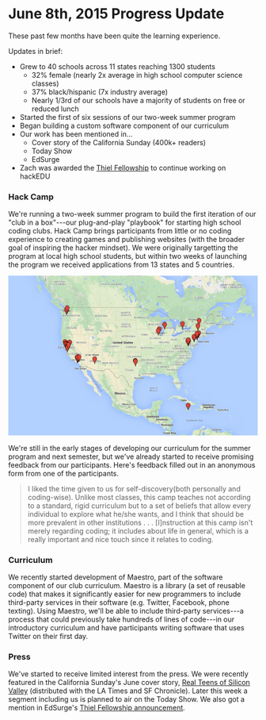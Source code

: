 # June 8th, 2015 Progress Update

These past few months have been quite the learning experience.

Updates in brief:

* Grew to 40 schools across 11 states reaching 1300 students
  * 32% female (nearly 2x average in high school computer science classes)
  * 37% black/hispanic (7x industry average)
  * Nearly 1/3rd of our schools have a majority of students on free or reduced
    lunch
* Started the first of six sessions of our two-week summer program
* Began building a custom software component of our curriculum
* Our work has been mentioned in...
  * Cover story of the California Sunday (400k+ readers)
  * Today Show
  * EdSurge
* Zach was awarded the [Thiel Fellowship](http://www.thielfellowship.org/) to
  continue working on hackEDU

### Hack Camp

We're running a two-week summer program to build the first iteration of our
"club in a box"---our plug-and-play "playbook" for starting high school coding
clubs. Hack Camp brings participants from little or no coding experience to
creating games and publishing websites (with the broader goal of inspiring the
hacker mindset). We were originally targetting the program at local high school
students, but within two weeks of launching the program we received applications
from 13 states and 5 countries.

![Map of applicants](assets/15_06_08_applicant_map.png)

We're still in the early stages of developing our curriculum for the summer
program and next semester, but we've already started to receive promising
feedback from our participants. Here's feedback filled out in an anonymous form
from one of the participants.

> I liked the time given to us for self-discovery(both personally and
> coding-wise). Unlike most classes, this camp teaches not according to a
> standard, rigid curriculum but to a set of beliefs that allow every individual
> to explore what he/she wants, and I think that should be more prevalent in
> other institutions . . . [I]nstruction at this camp isn't merely regarding
> coding; it includes about life in general, which is a really important and
> nice touch since it relates to coding.

### Curriculum

We recently started development of Maestro, part of the software component of
our club curriculum. Maestro is a library (a set of reusable code) that makes it
significantly easier for new programmers to include third-party services in
their software (e.g. Twitter, Facebook, phone texting). Using Maestro, we'll be
able to include third-party services---a process that could previously take
hundreds of lines of code---in our introductory curriculum and have participants
writing software that uses Twitter on their first day.

### Press

We've started to receive limited interest from the press. We were recently
featured in the California Sunday's June cover story,
[Real Teens of Silicon Valley](https://stories.californiasunday.com/2015-06-07/real-teenagers-silicon-valley)
(distributed with the LA Times and SF Chronicle). Later this week a segment
including us is planned to air on the Today Show. We also got a mention in
EdSurge's
[Thiel Fellowship announcement](https://www.edsurge.com/n/2015-06-05-raise-a-glass-it-s-now-possible-to-become-a-thiel-fellow-and-legally-drink).
